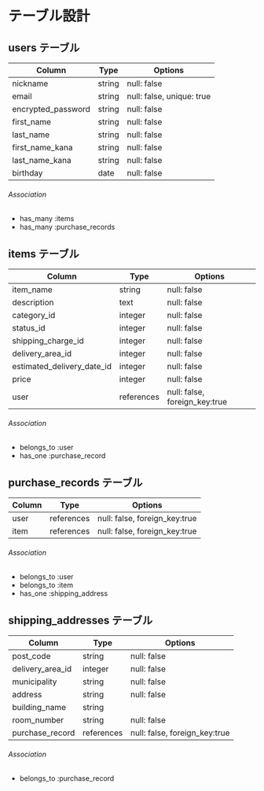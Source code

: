# テーブル設計

## users テーブル

| Column                    | Type   | Options                   | 
| ------------------------- | ------ | ------------------------  | 
| nickname                  | string | null: false               | 
| email                     | string | null: false, unique: true | 
| encrypted_password        | string | null: false               | 
| first_name                | string | null: false               | 
| last_name                 | string | null: false               | 
| first_name_kana           | string | null: false               | 
| last_name_kana            | string | null: false               | 
| birthday                  | date   | null: false               | 

###### Association

- has_many :items
- has_many :purchase_records

## items テーブル

| Column                     | Type          | Options                       | 
| -------------------------- | ------------- | ----------------------------  | 
| item_name                  | string        | null: false                   | 
| description                | text          | null: false
| category_id                | integer       | null: false                   | 
| status_id                  | integer       | null: false                   | 
| shipping_charge_id         | integer       | null: false                   | 
| delivery_area_id           | integer       | null: false                   | 
| estimated_delivery_date_id | integer       | null: false                   | 
| price                      | integer       | null: false
| user                       | references    | null: false, foreign_key:true | 

###### Association

- belongs_to :user
- has_one :purchase_record

## purchase_records テーブル

| Column  | Type       | Options                       | 
| ------- | ---------- | ----------------------------- | 
| user | references | null: false, foreign_key:true | 
| item | references | null: false, foreign_key:true | 

###### Association

- belongs_to :user
- belongs_to :item
- has_one :shipping_address

## shipping_addresses テーブル

| Column          | Type       | Options                       | 
| --------------- | ---------- | ----------------------------- | 
| post_code       | string     | null: false                   | 
| delivery_area_id| integer    | null: false                   | 
| municipality    | string     | null: false                   | 
| address         | string     | null: false                   | 
| building_name   | string     |                               | 
| room_number     | string     | null: false                   | 
| purchase_record | references | null: false, foreign_key:true | 

###### Association

- belongs_to :purchase_record

